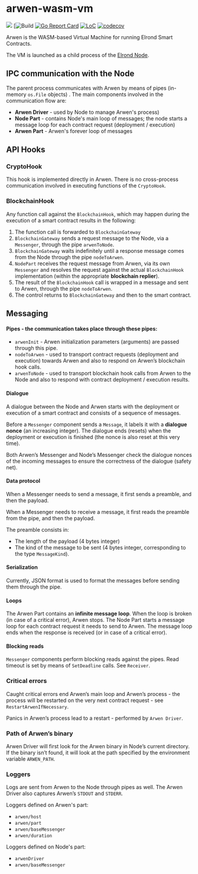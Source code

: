 # arwen-wasm-vm

[![](https://img.shields.io/badge/made%20by-Elrond%20Network-blue.svg)](http://elrond.com/)
[![Build](https://github.com/ElrondNetwork/arwen-wasm-vm/actions/workflows/build-test.yml/badge.svg?branch=master)
[![Go Report Card](https://goreportcard.com/badge/github.com/ElrondNetwork/arwen-wasm-vm)](https://goreportcard.com/report/github.com/ElrondNetwork/arwen-wasm-vm)
[![LoC](https://tokei.rs/b1/github/ElrondNetwork/arwen-wasm-vm?category=code)](https://github.com/ElrondNetwork/arwen-wasm-vm)
[![codecov](https://codecov.io/gh/ElrondNetwork/arwen-wasm-vm/branch/master/graph/badge.svg?token=MYS5EDASOJ)](https://codecov.io/gh/ElrondNetwork/arwen-wasm-vm)

Arwen is the WASM-based Virtual Machine for running Elrond Smart Contracts.

The VM is launched as a child process of the [Elrond Node](https://github.com/ElrondNetwork/elrond-go).

## IPC communication with the Node

The parent process communicates with Arwen by means of pipes (in-memory `os.File` objects)
. The main components involved in the communication flow are: 
 - **Arwen Driver** - used by Node to manage Arwen's process)
 - **Node Part** - contains Node's main loop of messages; the node starts a message loop for each contract request (deployment / execution)
 - **Arwen Part** - Arwen's forever loop of messages


## API Hooks

### CryptoHook 

This hook is implemented directly in Arwen. There is no cross-process communication involved in executing functions of the `CryptoHook`.

### BlockchainHook

Any function call against the `BlockchainHook`, which may happen during the execution of a smart contract results in the following:

 1. The function call is forwarded to `BlockchainGateway`
 1. `BlockchainGateway` sends a request message to the Node, via a `Messenger`, through the pipe `arwenToNode`.
 1. `BlockchainGateway` waits indefinitely until a response message comes from the Node through the pipe `nodeToArwen`.
 1. `NodePart` receives the request message from Arwen, via its own `Messenger` and resolves the request against the actual `BlockchainHook` implementation (within the appropriate **blockchain replier**).
 1. The result of the `BlockchainHook` call is wrapped in a message and sent to Arwen, through the pipe `nodeToArwen`.
 1. The control returns to `BlockchainGateway` and then to the smart contract.


## Messaging

#### Pipes - the communication takes place through these pipes:

 - `arwenInit` - Arwen initialization parameters (arguments) are passed through this pipe.
 - `nodeToArwen` - used to transport contract requests (deployment and execution) towards Arwen and also to respond on Arwen’s blockchain hook calls.
 - `arwenToNode` - used to transport blockchain hook calls from Arwen to the Node and also to respond with contract deployment / execution results.

#### Dialogue

A dialogue between the Node and Arwen starts with the deployment or execution of a smart contract and consists of a sequence of messages. 

Before a `Messenger` component sends a `Message`, it labels it with a **dialogue nonce** (an increasing integer). The dialogue ends (resets) when the deployment or execution is finished (the nonce is also reset at this very time).

Both Arwen’s Messenger and Node’s Messenger check the dialogue nonces of the incoming messages to ensure the correctness of the dialogue (safety net).

#### Data protocol

When a Messenger needs to send a message, it first sends a preamble, and then the payload.

When a Messenger needs to receive a message, it first reads the preamble from the pipe, and then the payload.  

The preamble consists in:

 - The length of the payload (4 bytes integer)
 - The kind of the message to be sent (4 bytes integer, corresponding to the type `MessageKind`).

#### Serialization

Currently, JSON format is used to format the messages before sending them through the pipe.

#### Loops

The Arwen Part contains an **infinite message loop**. When the loop is broken (in case of a critical error), Arwen stops. The Node Part starts a message loop for each contract request it needs to send to Arwen. The message loop ends when the response is received (or in case of a critical error).


#### Blocking reads

`Messenger` components perform blocking reads against the pipes.  Read timeout is set by means of `SetDeadline` calls. See `Receiver`.

### Critical errors

Caught critical errors end Arwen’s main loop and Arwen’s process - the process will be restarted on the very next contract request - see `RestartArwenIfNecessary`.

Panics in Arwen’s process lead to a restart - performed by `Arwen Driver`.


### Path of Arwen’s binary

Arwen Driver will first look for the Arwen binary in Node’s current directory. If the binary isn’t found, it will look at the path specified by the environment variable `ARWEN_PATH`.


### Loggers

Logs are sent from Arwen to the Node through pipes as well. The Arwen Driver also captures Arwen’s `STDOUT` and `STDERR`.

Loggers defined on Arwen's part:

 - `arwen/host` 
 - `arwen/part`
 - `arwen/baseMessenger`
 - `arwen/duration`

Loggers defined on Node's part:

 - `arwenDriver`
 - `arwen/baseMessenger`
